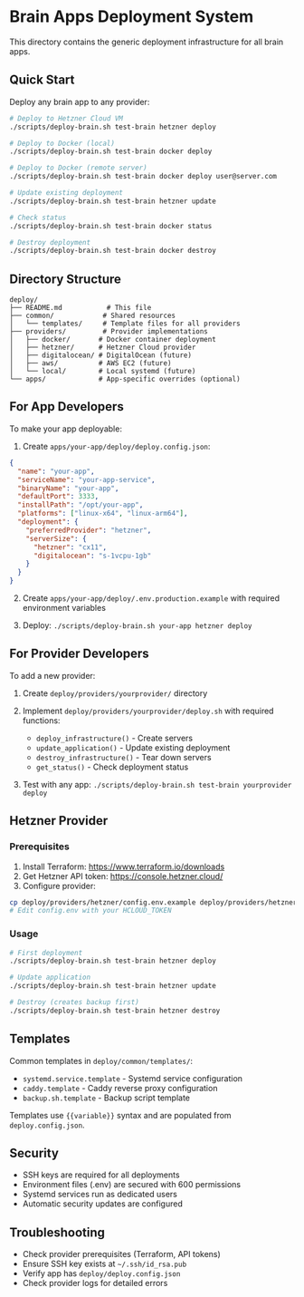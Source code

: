 # Brain Apps Deployment System

This directory contains the generic deployment infrastructure for all brain apps.

## Quick Start

Deploy any brain app to any provider:

```bash
# Deploy to Hetzner Cloud VM
./scripts/deploy-brain.sh test-brain hetzner deploy

# Deploy to Docker (local)
./scripts/deploy-brain.sh test-brain docker deploy

# Deploy to Docker (remote server)
./scripts/deploy-brain.sh test-brain docker deploy user@server.com

# Update existing deployment
./scripts/deploy-brain.sh test-brain hetzner update

# Check status
./scripts/deploy-brain.sh test-brain docker status

# Destroy deployment
./scripts/deploy-brain.sh test-brain docker destroy
```

## Directory Structure

```
deploy/
├── README.md           # This file
├── common/            # Shared resources
│   └── templates/     # Template files for all providers
├── providers/         # Provider implementations
│   ├── docker/       # Docker container deployment
│   ├── hetzner/      # Hetzner Cloud provider
│   ├── digitalocean/ # DigitalOcean (future)
│   ├── aws/          # AWS EC2 (future)
│   └── local/        # Local systemd (future)
└── apps/             # App-specific overrides (optional)
```

## For App Developers

To make your app deployable:

1. Create `apps/your-app/deploy/deploy.config.json`:

```json
{
  "name": "your-app",
  "serviceName": "your-app-service",
  "binaryName": "your-app",
  "defaultPort": 3333,
  "installPath": "/opt/your-app",
  "platforms": ["linux-x64", "linux-arm64"],
  "deployment": {
    "preferredProvider": "hetzner",
    "serverSize": {
      "hetzner": "cx11",
      "digitalocean": "s-1vcpu-1gb"
    }
  }
}
```

2. Create `apps/your-app/deploy/.env.production.example` with required environment variables

3. Deploy: `./scripts/deploy-brain.sh your-app hetzner deploy`

## For Provider Developers

To add a new provider:

1. Create `deploy/providers/yourprovider/` directory
2. Implement `deploy/providers/yourprovider/deploy.sh` with required functions:

   - `deploy_infrastructure()` - Create servers
   - `update_application()` - Update existing deployment
   - `destroy_infrastructure()` - Tear down servers
   - `get_status()` - Check deployment status

3. Test with any app: `./scripts/deploy-brain.sh test-brain yourprovider deploy`

## Hetzner Provider

### Prerequisites

1. Install Terraform: https://www.terraform.io/downloads
2. Get Hetzner API token: https://console.hetzner.cloud/
3. Configure provider:

```bash
cp deploy/providers/hetzner/config.env.example deploy/providers/hetzner/config.env
# Edit config.env with your HCLOUD_TOKEN
```

### Usage

```bash
# First deployment
./scripts/deploy-brain.sh test-brain hetzner deploy

# Update application
./scripts/deploy-brain.sh test-brain hetzner update

# Destroy (creates backup first)
./scripts/deploy-brain.sh test-brain hetzner destroy
```

## Templates

Common templates in `deploy/common/templates/`:

- `systemd.service.template` - Systemd service configuration
- `caddy.template` - Caddy reverse proxy configuration
- `backup.sh.template` - Backup script template

Templates use `{{variable}}` syntax and are populated from `deploy.config.json`.

## Security

- SSH keys are required for all deployments
- Environment files (.env) are secured with 600 permissions
- Systemd services run as dedicated users
- Automatic security updates are configured

## Troubleshooting

- Check provider prerequisites (Terraform, API tokens)
- Ensure SSH key exists at `~/.ssh/id_rsa.pub`
- Verify app has `deploy/deploy.config.json`
- Check provider logs for detailed errors
